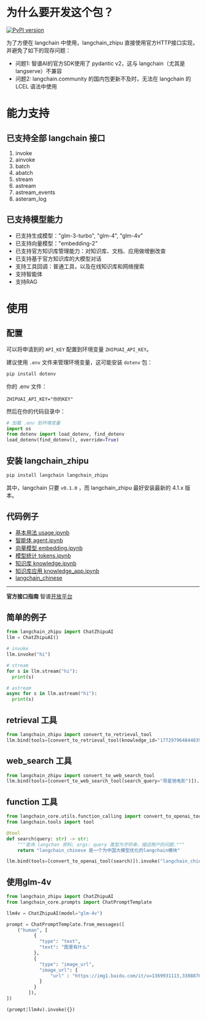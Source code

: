 # 为什么要开发这个包？
[![PyPI version](https://img.shields.io/pypi/v/langchain_zhipu.svg)](https://pypi.org/project/langchain_zhipu/)

为了方便在 langchain 中使用，langchain_zhipu 直接使用官方HTTP接口实现，并避免了如下的现存问题：

- 问题1: 智谱AI的官方SDK使用了 pydantic v2，这与 langchain（尤其是langserve）不兼容
- 问题2: langchain.community 的国内包更新不及时，无法在 langchain 的 LCEL 语法中使用

# 能力支持

## 已支持全部 langchain 接口

1. invoke
2. ainvoke
3. batch
4. abatch
5. stream
6. astream
7. astream_events
8. asteram_log

## 已支持模型能力

- 已支持生成模型："glm-3-turbo", "glm-4", "glm-4v"
- 已支持向量模型："embedding-2"
- 已支持官方知识库管理能力：对知识库、文档、应用做增删改查
- 已支持基于官方知识库的大模型对话
- 支持工具回调：普通工具，以及在线知识库和网络搜索
- 支持智能体
- 支持RAG

# 使用

## 配置

可以将申请到的 `API_KEY` 配置到环境变量 `ZHIPUAI_API_KEY`。

建议使用 `.env` 文件来管理环境变量，这可能安装 `dotenv` 包：

```bash
pip install dotenv
```

你的 .env 文件：

```
ZHIPUAI_API_KEY="你的KEY"
```

然后在你的代码目录中：

```python
# 加载 .env 到环境变量
import os
from dotenv import load_dotenv, find_dotenv
load_dotenv(find_dotenv(), override=True)
```

## 安装 langchain_zhipu

```bash
pip install langchain langchain_zhipu
```

其中，langchain 只要 `v0.1.0` ，而 langchain_zhipu 最好安装最新的 4.1.x 版本。

## 代码例子

- [基本用法 usage.ipynb](https://github.com/arcstep/langchain_zhipuai/blob/main/notes/usage.ipynb)
- [智能体 agent.ipynb](https://github.com/arcstep/langchain_zhipuai/blob/main/notes/agent.ipynb)
- [向量模型 embedding.ipynb](https://github.com/arcstep/langchain_zhipuai/blob/main/notes/embedding.ipynb)
- [模型统计 tokens.ipynb](https://github.com/arcstep/langchain_zhipuai/blob/main/notes/tokens.ipynb)
- [知识库 knowledge.ipynb](https://github.com/arcstep/langchain_zhipuai/blob/main/notes/knowledge.ipynb)
- [知识库应用 knowledge_app.ipynb](https://github.com/arcstep/langchain_zhipuai/blob/main/notes/knowledge_app.ipynb)
- [langchain_chinese](https://github.com/arcstep/langchain_chinese)

------------------------------------------

**官方接口指南** 智谱[开放平台](https://open.bigmodel.cn/dev/api)

## 简单的例子

```python
from langchain_zhipu import ChatZhipuAI
llm = ChatZhipuAI()

# invoke
llm.invoke("hi")

# stream
for s in llm.stream("hi"):
  print(s)

# astream
async for s in llm.astream("hi"):
  print(s)
```

## retrieval 工具

```python
from langchain_zhipu import convert_to_retrieval_tool
llm.bind(tools=[convert_to_retrieval_tool(knowledge_id="1772979648448397312")]).invoke("你知道马冬梅住哪里吗？")
```

## web_search 工具

```python
from langchain_zhipu import convert_to_web_search_tool
llm.bind(tools=[convert_to_web_search_tool(search_query="周星驰电影")]).invoke("哪部电影好看？")
```

## function 工具

```python
from langchain_core.utils.function_calling import convert_to_openai_tool
from langchain.tools import tool

@tool
def search(query: str) -> str:
    """查询 langchan 资料; args: query 类型为字符串，描述用户的问题."""
    return "langchain_chinese 是一个为中国大模型优化的langchain模块"

llm.bind(tools=[convert_to_openai_tool(search)]).invoke("langchain_chinese是啥？请查询本地资料回答。")
```

## 使用glm-4v

```python
from langchain_zhipu import ChatZhipuAI
from langchain_core.prompts import ChatPromptTemplate

llm4v = ChatZhipuAI(model="glm-4v")

prompt = ChatPromptTemplate.from_messages([
    ("human", [
          {
            "type": "text",
            "text": "图里有什么"
          },
          {
            "type": "image_url",
            "image_url": {
                "url" : "https://img1.baidu.com/it/u=1369931113,3388870256&fm=253&app=138&size=w931&n=0&f=JPEG&fmt=auto?sec=1703696400&t=f3028c7a1dca43a080aeb8239f09cc2f"
            }
          }
        ]),
])

(prompt|llm4v).invoke({})
```

